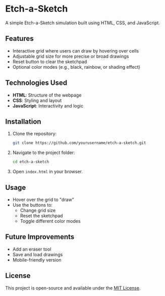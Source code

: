 # Etch-a-Sketch

A simple Etch-a-Sketch simulation built using HTML, CSS, and JavaScript.

## Features
- Interactive grid where users can draw by hovering over cells
- Adjustable grid size for more precise or broad drawings
- Reset button to clear the sketchpad
- Optional color modes (e.g., black, rainbow, or shading effect)

## Technologies Used
- **HTML**: Structure of the webpage
- **CSS**: Styling and layout
- **JavaScript**: Interactivity and logic

## Installation
1. Clone the repository:
   ```bash
   git clone https://github.com/yourusername/etch-a-sketch.git
   ```
2. Navigate to the project folder:
   ```bash
   cd etch-a-sketch
   ```
3. Open `index.html` in your browser.

## Usage
- Hover over the grid to "draw"
- Use the buttons to:
  - Change grid size
  - Reset the sketchpad
  - Toggle different color modes

## Future Improvements
- Add an eraser tool
- Save and load drawings
- Mobile-friendly version

## License
This project is open-source and available under the [MIT License](LICENSE).

